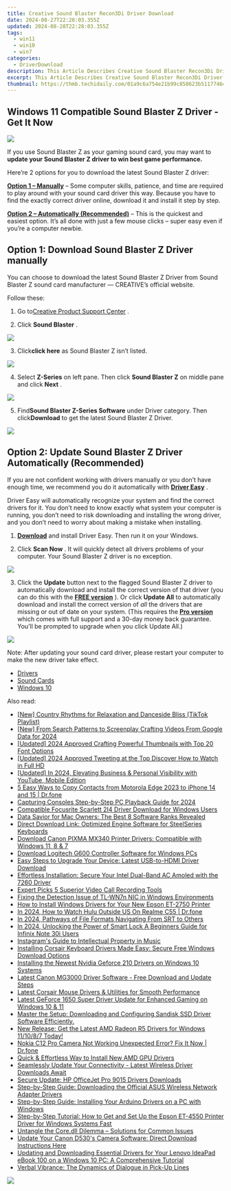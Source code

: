```yaml
---
title: Creative Sound Blaster Recon3Di Driver Download
date: 2024-08-27T22:28:03.355Z
updated: 2024-08-28T22:28:03.355Z
tags:
  - win11
  - win10
  - win7
categories:
  - DriverDownload
description: This Article Describes Creative Sound Blaster Recon3Di Driver Download
excerpt: This Article Describes Creative Sound Blaster Recon3Di Driver Download
thumbnail: https://thmb.techidaily.com/01a9c6a754e21b99c858623b51177464f69009a94f81e88dbd632b404f3b4368.jpg
---
```


## Windows 11 Compatible Sound Blaster Z Driver - Get It Now

![](https://images.drivereasy.com/wp-content/uploads/2017/02/hero-sbz-1-e1487735850209.png)

 If you use Sound Blaster Z as your gaming sound card, you may want to **update your Sound Blaster Z driver to win best game performance.**

 Here’re 2 options for you to download the latest Sound Blaster Z driver:

[**Option 1 – Manually**](https://tools.techidaily.com/drivereasy/download/) – Some computer skills, patience, and time are required to play around with your sound card driver this way. Because you have to find the exactly correct driver online, download it and install it step by step.

**[Option 2 – Automatically (Recommended)](https://www.drivereasy.com/knowledge/sound-blaster-z-driver-download-windows-10/#option2)**  – This is the quickest and easiest option. It’s all done with just a few mouse clicks – super easy even if you’re a computer newbie.

## Option 1: Download Sound Blaster Z Driver manually

 You can choose to download the latest Sound Blaster Z Driver from Sound Blaster Z sound card manufacturer — CREATIVE’s official website.

Follow these:

 1) Go to[Creative Product Support Center](http://support.creative.com/?%5Fga=1.60682088.478285597.1487728150) .

 2) Click **Sound Blaster** .

![](https://images.drivereasy.com/wp-content/uploads/2017/02/1-27.png)

 3) Click**click here** as Sound Blaster Z isn’t listed.

![](https://images.drivereasy.com/wp-content/uploads/2017/02/2-26.png)

 4) Select **Z-Series**  on left pane. Then click **Sound Blaster Z**  on middle pane and click **Next** .

![](https://images.drivereasy.com/wp-content/uploads/2017/02/3-19.png)

 5) Find**Sound Blaster Z-Series Software** under Driver category. Then click**Download** to get the latest Sound Blaster Z Driver.

![](https://images.drivereasy.com/wp-content/uploads/2017/02/4-16.png)

## Option 2: Update Sound Blaster Z Driver Automatically (Recommended)

 If you are not confident working with drivers manually or you don’t have enough time, we recommend you do it automatically with **[Driver Easy](https://tools.techidaily.com/drivereasy/download/)** .

 Driver Easy will automatically recognize your system and find the correct drivers for it. You don’t need to know exactly what system your computer is running, you don’t need to risk downloading and installing the wrong driver, and you don’t need to worry about making a mistake when installing.

 1) **[Download](https://tools.techidaily.com/drivereasy/download/)**   and install Driver Easy. Then run it on your Windows.

 2) Click **Scan Now** .  It will quickly detect all drivers problems of your computer. Your Sound Blaster Z driver is no exception.

![](https://images.drivereasy.com/wp-content/uploads/2017/10/img_59edc1f8e7470.jpg)

 3) Click the **Update**  button next to the flagged Sound Blaster Z driver to automatically download and install the correct version of that driver (you can do this with the **[FREE version](https://tools.techidaily.com/drivereasy/download/)**  ).
Or click **Update All**  to automatically download and install the correct version of _all_  the drivers that are missing or out of date on your system. (This requires the **[Pro version](https://tools.techidaily.com/drivereasy/download/)**  which comes with full support and a 30-day money back guarantee. You’ll be prompted to upgrade when you click Update All.)

![](https://images.drivereasy.com/wp-content/uploads/2017/02/Sound-Z.jpg)

 Note: After updating your sound card driver, please restart your computer to make the new driver take effect.

* [Drivers](https://tools.techidaily.com/drivereasy/download/)
* [Sound Cards](https://tools.techidaily.com/drivereasy/download/)
* [Windows 10](https://tools.techidaily.com/drivereasy/download/)

<ins class="adsbygoogle"
     style="display:block"
     data-ad-format="autorelaxed"
     data-ad-client="ca-pub-7571918770474297"
     data-ad-slot="1223367746"></ins>



<ins class="adsbygoogle"
     style="display:block"
     data-ad-client="ca-pub-7571918770474297"
     data-ad-slot="8358498916"
     data-ad-format="auto"
     data-full-width-responsive="true"></ins>

<span class="atpl-alsoreadstyle">Also read:</span>
<div><ul>
<li><a href="https://tiktok-clips.techidaily.com/new-country-rhythms-for-relaxation-and-danceside-bliss-tiktok-playlist/"><u>[New] Country Rhythms for Relaxation and Danceside Bliss (TikTok Playlist)</u></a></li>
<li><a href="https://eaxpv-info.techidaily.com/new-from-search-patterns-to-screenplay-crafting-videos-from-google-data-for-2024/"><u>[New] From Search Patterns to Screenplay  Crafting Videos From Google Data for 2024</u></a></li>
<li><a href="https://facebook-video-share.techidaily.com/updated-2024-approved-crafting-powerful-thumbnails-with-top-20-font-options/"><u>[Updated] 2024 Approved  Crafting Powerful Thumbnails with Top 20 Font Options</u></a></li>
<li><a href="https://twitter-videos.techidaily.com/updated-2024-approved-tweeting-at-the-top-discover-how-to-watch-in-full-hd/"><u>[Updated] 2024 Approved  Tweeting at the Top  Discover How to Watch in Full HD</u></a></li>
<li><a href="https://facebook-video-share.techidaily.com/updated-in-2024-elevating-business-and-personal-visibility-with-youtube-mobile-edition/"><u>[Updated] In 2024, Elevating Business & Personal Visibility with YouTube, Mobile Edition</u></a></li>
<li><a href="https://blog-min.techidaily.com/5-easy-ways-to-copy-contacts-from-motorola-edge-2023-to-iphone-14-and-15-drfone-by-drfone-transfer-from-android-transfer-from-android/"><u>5 Easy Ways to Copy Contacts from Motorola Edge 2023 to iPhone 14 and 15 | Dr.fone</u></a></li>
<li><a href="https://screen-video-capture.techidaily.com/capturing-consoles-step-by-step-pc-playback-guide-for-2024/"><u>Capturing Consoles  Step-by-Step PC Playback Guide for 2024</u></a></li>
<li><a href="https://driver-download.techidaily.com/compatible-focusrite-scarlett-2i4-driver-download-for-windows-users/"><u>Compatible Focusrite Scarlett 2I4 Driver Download for Windows Users</u></a></li>
<li><a href="https://data-wizards.techidaily.com/data-savior-for-mac-owners-the-best-8-software-ranks-revealed/"><u>Data Savior for Mac Owners: The Best 8 Software Ranks Revealed</u></a></li>
<li><a href="https://driver-download.techidaily.com/direct-download-link-optimized-engine-software-for-steelseries-keyboards/"><u>Direct Download Link: Optimized Engine Software for SteelSeries Keyboards</u></a></li>
<li><a href="https://driver-download.techidaily.com/download-canon-pixma-mx340-printer-drivers-compatible-with-windows-11-8-and-7/"><u>Download Canon PIXMA MX340 Printer Drivers: Compatible with Windows 11, 8 & 7</u></a></li>
<li><a href="https://driver-download.techidaily.com/download-logitech-g600-controller-software-for-windows-pcs/"><u>Download Logitech G600 Controller Software for Windows PCs</u></a></li>
<li><a href="https://driver-download.techidaily.com/easy-steps-to-upgrade-your-device-latest-usb-to-hdmi-driver-download/"><u>Easy Steps to Upgrade Your Device: Latest USB-to-HDMI Driver Download</u></a></li>
<li><a href="https://driver-download.techidaily.com/effortless-installation-secure-your-intel-dual-band-ac-amoled-with-the-7260-driver/"><u>Effortless Installation: Secure Your Intel Dual-Band AC Amoled with the 7260 Driver</u></a></li>
<li><a href="https://screen-sharing-recording.techidaily.com/expert-picks-5-superior-video-call-recording-tools/"><u>Expert Picks  5 Superior Video Call Recording Tools</u></a></li>
<li><a href="https://driver-download.techidaily.com/fixing-the-detection-issue-of-tl-wn7n-nic-in-windows-environments/"><u>Fixing the Detection Issue of TL-WN7n NIC in Windows Environments</u></a></li>
<li><a href="https://driver-download.techidaily.com/how-to-install-windows-drivers-for-your-new-epson-et-2750-printer/"><u>How to Install Windows Drivers for Your New Epson ET-2750 Printer</u></a></li>
<li><a href="https://phone-solutions.techidaily.com/in-2024-how-to-watch-hulu-outside-us-on-realme-c55-drfone-by-drfone-virtual-android/"><u>In 2024, How to Watch Hulu Outside US On Realme C55 | Dr.fone</u></a></li>
<li><a href="https://extra-guidance.techidaily.com/in-2024-pathways-of-file-formats-navigating-from-srt-to-others/"><u>In 2024, Pathways of File Formats  Navigating From SRT to Others</u></a></li>
<li><a href="https://unlock-android.techidaily.com/in-2024-unlocking-the-power-of-smart-lock-a-beginners-guide-for-infinix-note-30i-users-by-drfone-android/"><u>In 2024, Unlocking the Power of Smart Lock A Beginners Guide for Infinix Note 30i Users</u></a></li>
<li><a href="https://extra-resources.techidaily.com/instagrams-guide-to-intellectual-property-in-music/"><u>Instagram's Guide to Intellectual Property in Music</u></a></li>
<li><a href="https://driver-download.techidaily.com/installing-corsair-keyboard-drivers-made-easy-secure-free-windows-download-options/"><u>Installing Corsair Keyboard Drivers Made Easy: Secure Free Windows Download Options</u></a></li>
<li><a href="https://driver-download.techidaily.com/installing-the-newest-nvidia-geforce-210-drivers-on-windows-10-systems/"><u>Installing the Newest Nvidia Geforce 210 Drivers on Windows 10 Systems</u></a></li>
<li><a href="https://driver-download.techidaily.com/latest-canon-mg3000-driver-software-free-download-and-update-steps/"><u>Latest Canon MG3000 Driver Software - Free Download and Update Steps</u></a></li>
<li><a href="https://driver-download.techidaily.com/latest-corsair-mouse-drivers-and-utilities-for-smooth-performance/"><u>Latest Corsair Mouse Drivers & Utilities for Smooth Performance</u></a></li>
<li><a href="https://driver-download.techidaily.com/latest-geforce-1650-super-driver-update-for-enhanced-gaming-on-windows-10-and-11/"><u>Latest GeForce 1650 Super Driver Update for Enhanced Gaming on Windows 10 & 11</u></a></li>
<li><a href="https://driver-download.techidaily.com/master-the-setup-downloading-and-configuring-sandisk-ssd-driver-software-efficiently/"><u>Master the Setup: Downloading and Configuring Sandisk SSD Driver Software Efficiently.</u></a></li>
<li><a href="https://driver-download.techidaily.com/new-release-get-the-latest-amd-radeon-r5-drivers-for-windows-111087-today/"><u>New Release: Get the Latest AMD Radeon R5 Drivers for Windows 11/10/8/7 Today!</u></a></li>
<li><a href="https://fix-guide.techidaily.com/nokia-c12-pro-camera-not-working-unexpected-error-fix-it-now-drfone-by-drfone-fix-android-problems-fix-android-problems/"><u>Nokia C12 Pro Camera Not Working Unexpected Error? Fix It Now | Dr.fone</u></a></li>
<li><a href="https://driver-download.techidaily.com/quick-and-effortless-way-to-install-new-amd-gpu-drivers/"><u>Quick & Effortless Way to Install New AMD GPU Drivers</u></a></li>
<li><a href="https://driver-download.techidaily.com/seamlessly-update-your-connectivity-latest-wireless-driver-downloads-await/"><u>Seamlessly Update Your Connectivity - Latest Wireless Driver Downloads Await</u></a></li>
<li><a href="https://driver-download.techidaily.com/secure-update-hp-officejet-pro-9015-drivers-downloads/"><u>Secure Update: HP OfficeJet Pro 9015 Drivers Downloads</u></a></li>
<li><a href="https://driver-download.techidaily.com/step-by-step-guide-downloading-the-official-asus-wireless-network-adapter-drivers/"><u>Step-by-Step Guide: Downloading the Official ASUS Wireless Network Adapter Drivers</u></a></li>
<li><a href="https://driver-download.techidaily.com/step-by-step-guide-installing-your-arduino-drivers-on-a-pc-with-windows/"><u>Step-by-Step Guide: Installing Your Arduino Drivers on a PC with Windows</u></a></li>
<li><a href="https://driver-download.techidaily.com/step-by-step-tutorial-how-to-get-and-set-up-the-epson-et-4550-printer-driver-for-windows-systems-fast/"><u>Step-by-Step Tutorial: How to Get and Set Up the Epson ET-4550 Printer Driver for Windows Systems Fast</u></a></li>
<li><a href="https://tech-renaissance.techidaily.com/untangle-the-coredll-dilemma-solutions-for-common-issues/"><u>Untangle the Core.dll Dilemma – Solutions for Common Issues</u></a></li>
<li><a href="https://driver-download.techidaily.com/update-your-canon-d530s-camera-software-direct-download-instructions-here/"><u>Update Your Canon D530's Camera Software: Direct Download Instructions Here</u></a></li>
<li><a href="https://driver-download.techidaily.com/updating-and-downloading-essential-drivers-for-your-lenovo-ideapad-ebook-100-on-a-windows-10-pc-a-comprehensive-tutorial/"><u>Updating and Downloading Essential Drivers for Your Lenovo IdeaPad eBook 100 on a Windows 10 PC: A Comprehensive Tutorial</u></a></li>
<li><a href="https://mondly-stories.techidaily.com/verbal-vibrance-the-dynamics-of-dialogue-in-pick-up-lines/"><u>Verbal Vibrance: The Dynamics of Dialogue in Pick-Up Lines</u></a></li>
</ul></div>

<!-- affiliate ads begin -->
<a href="https://secure.2checkout.com/order/checkout.php?PRODS=45152835&QTY=1&AFFILIATE=108875&CART=1"><img src="https://download.terabyteunlimited.com/banners/ad_800x450_d.jpg" border="0"></a>
<!-- affiliate ads end -->